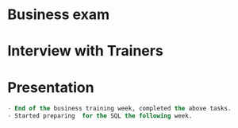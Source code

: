 # Business exam

# Interview with Trainers

# Presentation

```SQL
- End of the business training week, completed the above tasks.
- Started preparing  for the SQL the following week.
```
